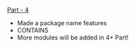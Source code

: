 [Part - 4](https://www.codesempai.ml/2021/10/build-ai-from-basic-to-advance-part-4.html)

- Made a package name features
- CONTAINS 
- More modules will be added in 4+ Part!
